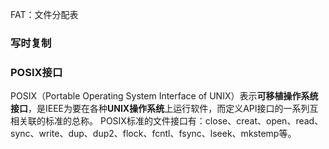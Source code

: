 FAT：文件分配表

### 写时复制

### POSIX接口

POSIX（Portable Operating System Interface of UNIX）表示**可移植操作系统接口**，是IEEE为要在各种**UNIX操作系统**上运行软件，而定义API接口的一系列互相关联的标准的总称。
POSIX标准的文件接口有：close、creat、open、read、sync、write、dup、dup2、flock、fcntl、fsync、lseek、mkstemp等。